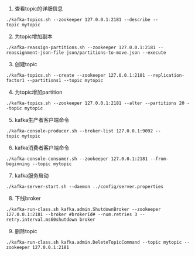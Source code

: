 1. 查看topic的详细信息
```
./kafka-topics.sh --zookeeper 127.0.0.1:2181 --describe --topic mytopic
```

2. 为topic增加副本
```
./kafka-reassign-partitions.sh --zookeeper 127.0.0.1:2181 --reassignment-json-file json/partitions-to-move.json --execute
```

3. 创建topic
```
./kafka-topics.sh --create --zookeeper 127.0.0.1:2181 --replication-factor1 --partitions1 --topic mytopic
```

4. 为topic增加partition
```
./kafka-topics.sh --zookeeper 127.0.0.1:2181 --alter --partitions 20 --topic mytopic
```

5. kafka生产者客户端命令
```
./kafka-console-producer.sh --broker-list 127.0.0.1:9092 --topic mytopic
```

6. kafka消费者客户端命令
```
./kafka-console-consumer.sh --zookeeper 127.0.0.1:2181 --from-beginning --topic mytopic
```

7. kafka服务启动
```
./kafka-server-start.sh --daemon ../config/server.properties
```

8. 下线broker
```
./kafka-run-class.sh kafka.admin.ShutdownBroker --zookeeper 127.0.0.1:2181 --broker #brokerId# --num.retries 3 --retry.interval.ms60shutdown broker
```

9. 删除topic
```
./kafka-run-class.sh kafka.admin.DeleteTopicCommand --topic mytopic --zookeeper 127.0.0.1:2181
```
